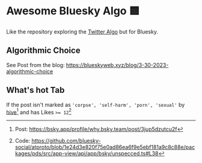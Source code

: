 # Awesome Bluesky Algo 🟦

Like the repository exploring the [Twitter Algo](https://github.com/igorbrigadir/awesome-twitter-algo) but for Bluesky.

## Algorithmic Choice

See Post from the blog: https://blueskyweb.xyz/blog/3-30-2023-algorithmic-choice

## What's hot Tab

If the post isn't marked as `'corpse', 'self-harm', 'porn', 'sexual'` by [hive](https://hivemoderation.com/visual-moderation)[^1] and has Likes `>= 12`[^2]

[^1]: Post: https://bsky.app/profile/why.bsky.team/post/3jup5dzutcu2f
[^2]: Code: https://github.com/bluesky-social/atproto/blob/1e24d3e820f75e0ad86ea6f9e5ebf181a9c8c88e/packages/pds/src/app-view/api/app/bsky/unspecced.ts#L38
